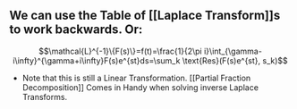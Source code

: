 ## We can use the Table of [[Laplace Transform]]s to work backwards. Or:

$$\mathcal{L}^{-1}\{F(s)\}=f(t)=\frac{1}{2\pi i}\int_{\gamma-i\infty}^{\gamma+i\infty}F(s)e^{st}ds=\sum_k \text{Res}(F(s)e^{st}, s_k)$$
- Note that this is still a Linear Transformation.
[[Partial Fraction Decomposition]] Comes in Handy when solving inverse Laplace Transforms.